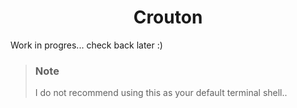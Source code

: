 <h1 align="center">Crouton</h1>

Work in progres... check back later :)
> ### **Note**
> I do not recommend using this as your default terminal shell..